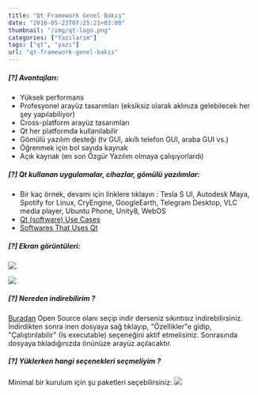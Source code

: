 ```yaml
---
title: "Qt Framework Genel Bakış"
date: "2016-05-23T07:25:21+03:00"
thumbnail: "/img/qt-logo.png"
categories: ["Yazılarım"]
tags: ["qt", "yazı"]
url: "qt-framework-genel-bakis"
---
```


##### [?] Avantajları:
- Yüksek performans
- Profesyonel arayüz tasarımları (eksiksiz olarak aklınıza gelebilecek her şey yapılabiliyor)
- Cross-platform arayüz tasarımları
- Qt her platformda kullanılabilir
- Gömülü yazılım desteği (tv GUI, akıllı telefon GUI, araba GUI vs.)
- Öğrenmek için bol sayıda kaynak
- Açık kaynak (en son Özgür Yazılım olmaya çalışıyorlardı)

##### [?] Qt kullanan uygulamalar, cihazlar, gömülü yazılımlar:
- Bir kaç örnek, devamı için linklere tıklayın : Tesla S UI, Autodesk Maya, Spotify for Linux, CryEngine, GoogleEarth, Telegram Desktop, VLC media player, Ubuntu Phone, Unity8, WebOS
- [Qt (software) Use Cases](https://en.wikipedia.org/wiki/Qt_(software)#Use_Cases)
- [Softwares That Uses Qt](https://en.wikipedia.org/wiki/Category:Software_that_uses_Qt)

##### [?] Ekran görüntüleri:
[![](/img/qt-creator-ui-ss.png)](/img/qt-creator-ui-ss.png)

[![](/img/qt-creator-text-editor-ss.png)](/img/qt-creator-text-editor-ss.png)

##### [?] Nereden indirebilirim ?
[Buradan](https://www.qt.io/download) Open Source olanı seçip indir derseniz sıkıntısız indirebilirsiniz. İndirdikten sonra inen dosyaya sağ tıklayıp, "Özellikler"e gidip, "Çalıştırılabilir" (Is executable) seçeneğini aktif etmelisiniz. Sonrasında dosyaya tıkladığınızda önünüze arayüz açılacaktır.

##### [?] Yüklerken hangi seçenekleri seçmeliyim ?
Minimal bir kurulum için şu paketleri seçebilirsiniz:
![](/img/qt-installation-packages.png)
